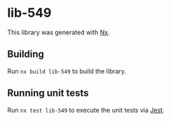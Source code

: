 # lib-549

This library was generated with [Nx](https://nx.dev).

## Building

Run `nx build lib-549` to build the library.

## Running unit tests

Run `nx test lib-549` to execute the unit tests via [Jest](https://jestjs.io).

